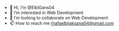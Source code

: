 - 👋 Hi, I’m @ElbiGans04
- 👀 I’m interested in Web Development
- 💞️ I’m looking to collaborate on Web Development
- 📫 How to reach me rhafaelbijaksana04@gmail.com

<!---
ElbiGans04/ElbiGans04 is a ✨ special ✨ repository because its `README.md` (this file) appears on your GitHub profile.
You can click the Preview link to take a look at your changes.
--->
